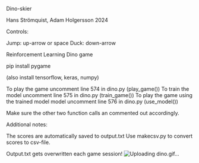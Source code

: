 Dino-skier

Hans Strömquist, Adam Holgersson 2024

Controls:

Jump: up-arrow or space
Duck: down-arrow

Reinforcement Learning Dino game

pip install pygame

(also install tensorflow, keras, numpy)

To play the game uncomment line 574 in dino.py (play_game())
To train the model uncomment line 575 in dino.py (train_game())
To play the game using the trained model model uncomment line 576 in dino.py (use_model())

Make sure the other two function calls an commented out accordingly.


Additional notes:

The scores are automatically saved to output.txt
Use makecsv.py to convert scores to csv-file.

Output.txt gets overwritten each game session!
![Uploading dino.gif…]()
